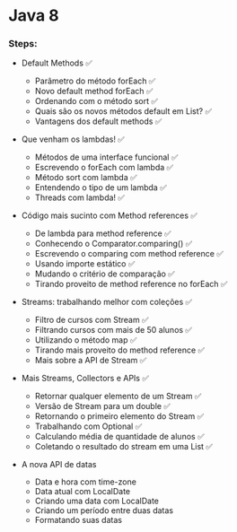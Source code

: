 # Java 8

### Steps:

- Default Methods ✅
  - Parâmetro do método forEach ✅
  - Novo default method forEach ✅
  - Ordenando com o método sort ✅
  - Quais são os novos métodos default em List? ✅
  - Vantagens dos default methods ✅

- Que venham os lambdas! ✅
  - Métodos de uma interface funcional ✅
  - Escrevendo o forEach com lambda ✅
  - Método sort com lambda ✅
  - Entendendo o tipo de um lambda ✅
  - Threads com lambda! ✅

- Código mais sucinto com Method references ✅
  - De lambda para method reference ✅
  - Conhecendo o Comparator.comparing() ✅
  - Escrevendo o comparing com method reference ✅
  - Usando importe estático ✅
  - Mudando o critério de comparação ✅
  - Tirando proveito de method reference no forEach ✅

- Streams: trabalhando melhor com coleções ✅
  - Filtro de cursos com Stream ✅
  - Filtrando cursos com mais de 50 alunos ✅
  - Utilizando o método map ✅
  - Tirando mais proveito do method reference ✅
  - Mais sobre a API de Stream ✅

- Mais Streams, Collectors e APIs ✅
  - Retornar qualquer elemento de um Stream ✅
  - Versão de Stream para um double ✅
  - Retornando o primeiro elemento do Stream ✅
  - Trabalhando com Optional ✅
  - Calculando média de quantidade de alunos ✅
  - Coletando o resultado do stream em uma List ✅

- A nova API de datas
  - Data e hora com time-zone
  - Data atual com LocalDate
  - Criando uma data com LocalDate
  - Criando um período entre duas datas
  - Formatando suas datas